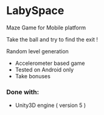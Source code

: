 # LabySpace

Maze Game for Mobile platform

Take the ball and try to find the exit !

Random level generation


 * Accelerometer based game
 * Tested on Android only
 * Take bonuses

### Done with:

 * Unity3D engine ( version 5 )

